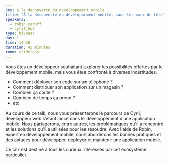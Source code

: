 ```yaml
---
key: a_la_decouverte_du_developpement_mobile
title: "À la découverte du développement mobile, sans les maux de tête"
speakers:
  - robin_caroff
  - cyril_hue
type: bivouac
day: 1
time: 14h30
duration: 45 minutes
room: slideless
---
```


Vous êtes un développeur souhaitant explorer les possibilités offertes par le développement mobile, mais vous êtes confronté à diverses incertitudes. 

  * Comment déployer son code sur un téléphone ?
  * Comment distribuer son application sur un magasin ?
  * Combien ça coûte ?
  * Combien de temps ça prend ?
  * etc
  
Au cours de ce talk, nous vous présenterons le parcours de Cyril, développeur web s’étant lancé dans le développement d’une application mobile. Nous partagerons, entre autres, les problématiques qu'il a rencontré et les solutions qu'il a utilisées pour les résoudre.
Avec l'aide de Robin, expert en développement mobile, nous aborderons les bonnes pratiques et des astuces pour développer, déployer et maintenir une application mobile.

Ce talk est destiné à tous les curieux intéressés par cet écosystème particulier.